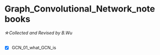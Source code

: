 # Graph_Convolutional_Network_notebooks
###### ☆Collected and Revised by B.Wu

+ [x] GCN_01_what_GCN_is
